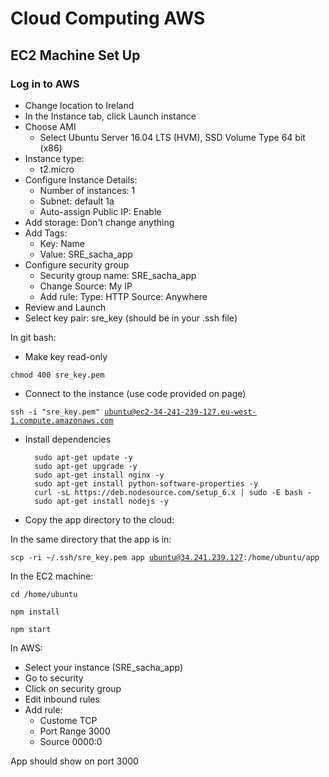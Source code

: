 # Cloud Computing AWS
## EC2 Machine Set Up
### Log in to AWS
- Change location to Ireland
- In the Instance tab, click Launch instance
- Choose AMI
    - Select Ubuntu Server 16.04 LTS (HVM), SSD Volume Type 64 bit (x86)
- Instance type:
    - t2.micro
- Configure Instance Details:
    - Number of instances: 1
    - Subnet: default 1a
    - Auto-assign Public IP: Enable
- Add storage: Don't change anything
- Add Tags:
    - Key: Name
    - Value: SRE_sacha_app
- Configure security group
    - Security group name: SRE_sacha_app 
    - Change Source: My IP
    - Add rule: Type: HTTP Source: Anywhere
- Review and Launch
- Select key pair: sre_key (should be in your .ssh file)

In git bash:

- Make key read-only

<code>chmod 400 sre_key.pem</code>

- Connect to the instance (use code provided on page)

<code>ssh -i "sre_key.pem" ubuntu@ec2-34-241-239-127.eu-west-1.compute.amazonaws.com
</code>

- Install dependencies

        sudo apt-get update -y
        sudo apt-get upgrade -y
        sudo apt-get install nginx -y
        sudo apt-get install python-software-properties -y
        curl -sL https://deb.nodesource.com/setup_6.x | sudo -E bash -
        sudo apt-get install nodejs -y

- Copy the app directory to the cloud:

In the same directory that the app is in:

<code>scp -ri ~/.ssh/sre_key.pem app ubuntu@34.241.239.127:/home/ubuntu/app</code>

In the EC2 machine:

<code>cd /home/ubuntu</code>

<code>npm install</code>

<code>npm start</code>

In AWS:
- Select your instance (SRE_sacha_app)
- Go to security
- Click on security group
- Edit inbound rules
- Add rule:
    - Custome TCP
    - Port Range 3000
    - Source 0000:0

App should show on port 3000
